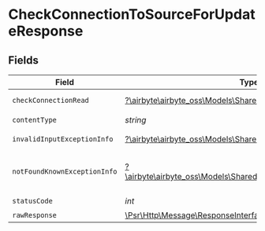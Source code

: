 # CheckConnectionToSourceForUpdateResponse


## Fields

| Field                                                                                                               | Type                                                                                                                | Required                                                                                                            | Description                                                                                                         |
| ------------------------------------------------------------------------------------------------------------------- | ------------------------------------------------------------------------------------------------------------------- | ------------------------------------------------------------------------------------------------------------------- | ------------------------------------------------------------------------------------------------------------------- |
| `checkConnectionRead`                                                                                               | [?\airbyte\airbyte_oss\Models\Shared\CheckConnectionRead](../../models/shared/CheckConnectionRead.md)               | :heavy_minus_sign:                                                                                                  | Successful operation                                                                                                |
| `contentType`                                                                                                       | *string*                                                                                                            | :heavy_check_mark:                                                                                                  | N/A                                                                                                                 |
| `invalidInputExceptionInfo`                                                                                         | [?\airbyte\airbyte_oss\Models\Shared\InvalidInputExceptionInfo](../../models/shared/InvalidInputExceptionInfo.md)   | :heavy_minus_sign:                                                                                                  | Input failed validation                                                                                             |
| `notFoundKnownExceptionInfo`                                                                                        | [?\airbyte\airbyte_oss\Models\Shared\NotFoundKnownExceptionInfo](../../models/shared/NotFoundKnownExceptionInfo.md) | :heavy_minus_sign:                                                                                                  | Object with given id was not found.                                                                                 |
| `statusCode`                                                                                                        | *int*                                                                                                               | :heavy_check_mark:                                                                                                  | N/A                                                                                                                 |
| `rawResponse`                                                                                                       | [\Psr\Http\Message\ResponseInterface](https://www.php-fig.org/psr/psr-7/#33-psrhttpmessageresponseinterface)        | :heavy_minus_sign:                                                                                                  | N/A                                                                                                                 |